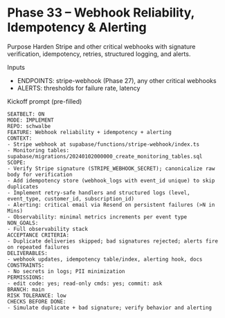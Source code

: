 # Phase 33 – Webhook Reliability, Idempotency & Alerting

Purpose
Harden Stripe and other critical webhooks with signature verification, idempotency, retries, structured logging, and alerts.

Inputs
- ENDPOINTS: stripe-webhook (Phase 27), any other critical webhooks
- ALERTS: thresholds for failure rate, latency

Kickoff prompt (pre-filled)
```
SEATBELT: ON
MODE: IMPLEMENT
REPO: schwalbe
FEATURE: Webhook reliability + idempotency + alerting
CONTEXT:
- Stripe webhook at supabase/functions/stripe-webhook/index.ts
- Monitoring tables: supabase/migrations/20240102000000_create_monitoring_tables.sql
SCOPE:
- Verify Stripe signature (STRIPE_WEBHOOK_SECRET); canonicalize raw body for verification
- Add idempotency store (webhook_logs with event_id unique) to skip duplicates
- Implement retry-safe handlers and structured logs (level, event_type, customer_id, subscription_id)
- Alerting: critical email via Resend on persistent failures (>N in Mins)
- Observability: minimal metrics increments per event type
NON_GOALS:
- Full observability stack
ACCEPTANCE CRITERIA:
- Duplicate deliveries skipped; bad signatures rejected; alerts fire on repeated failures
DELIVERABLES:
- webhook updates, idempotency table/index, alerting hook, docs
CONSTRAINTS:
- No secrets in logs; PII minimization
PERMISSIONS:
- edit code: yes; read-only cmds: yes; commit: ask
BRANCH: main
RISK TOLERANCE: low
CHECKS BEFORE DONE:
- Simulate duplicate + bad signature; verify behavior and alerting
```
